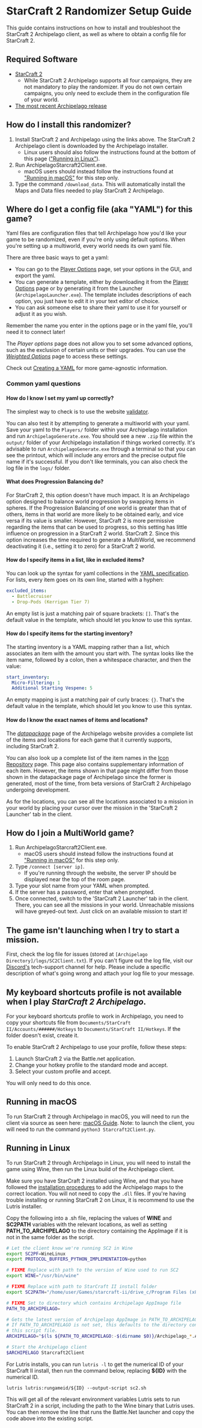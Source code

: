 # StarCraft 2 Randomizer Setup Guide

This guide contains instructions on how to install and troubleshoot the StarCraft 2 Archipelago client, as well as 
where to obtain a config file for StarCraft 2.

## Required Software

- [StarCraft 2](https://starcraft2.com/en-us/)
   - While StarCraft 2 Archipelago supports all four campaigns, they are not mandatory to play the randomizer. 
   If you do not own certain campaigns, you only need to exclude them in the configuration file of your world.
- [The most recent Archipelago release](https://github.com/ArchipelagoMW/Archipelago/releases)

## How do I install this randomizer?

1. Install StarCraft 2 and Archipelago using the links above. The StarCraft 2 Archipelago client is downloaded by the 
Archipelago installer.
   - Linux users should also follow the instructions found at the bottom of this page 
     (["Running in Linux"](#running-in-linux)).
2. Run ArchipelagoStarcraft2Client.exe.
   - macOS users should instead follow the instructions found at ["Running in macOS"](#running-in-macos) for this step 
   only.
3. Type the command `/download_data`. 
This will automatically install the Maps and Data files needed to play StarCraft 2 Archipelago.

## Where do I get a config file (aka "YAML") for this game?

Yaml files are configuration files that tell Archipelago how you'd like your game to be randomized, even if you're only 
using default options.
When you're setting up a multiworld, every world needs its own yaml file.

There are three basic ways to get a yaml:
* You can go to the [Player Options](/games/Starcraft%202/player-options) page, set your options in the GUI, and export 
the yaml.
* You can generate a template, either by downloading it from the [Player Options](/games/Starcraft%202/player-options) 
page or by generating it from the Launcher (`ArchipelagoLauncher.exe`). 
The template includes descriptions of each option, you just have to edit it in your text editor of choice.
* You can ask someone else to share their yaml to use it for yourself or adjust it as you wish.

Remember the name you enter in the options page or in the yaml file, you'll need it to connect later!

The *Player options* page does not allow you to set some advanced options, such as the exclusion of certain units or 
their upgrades. 
You can use the [*Weighted Options*](/weighted-options) page to access these settings.


Check out [Creating a YAML](/tutorial/Archipelago/setup/en#creating-a-yaml) for more game-agnostic information.

### Common yaml questions
#### How do I know I set my yaml up correctly?

The simplest way to check is to use the website [validator](/check). 

You can also test it by attempting to generate a multiworld with your yaml. Save your yaml to the `Players/` folder 
within your Archipelago installation and run `ArchipelagoGenerate.exe`. 
You should see a new `.zip` file within the `output/` folder of your Archipelago installation if things worked 
correctly. 
It's advisable to run `ArchipelagoGenerate.exe` through a terminal so that you can see the printout, which will include 
any errors and the precise output file name if it's successful. 
If you don't like terminals, you can also check the log file in the `logs/` folder.

#### What does Progression Balancing do?

For StarCraft 2, this option doesn't have much impact. 
It is an Archipelago option designed to balance world progression by swapping items in spheres. 
If the Progression Balancing of one world is greater than that of others, items in that world are more likely to be 
obtained early, and vice versa if its value is smaller. 
However, StarCraft 2 is more permissive regarding the items that can be used to progress, so this setting has little 
influence on progression in a StarCraft 2 world. 
StarCraft 2. 
Since this option increases the time required to generate a MultiWorld, we recommend deactivating it (i.e., setting it 
to zero) for a StarCraft 2 world.

#### How do I specify items in a list, like in excluded items?

You can look up the syntax for yaml collections in the 
[YAML specification](https://yaml.org/spec/1.2.2/#21-collections). 
For lists, every item goes on its own line, started with a hyphen:

```yaml
excluded_items:
  - Battlecruiser
  - Drop-Pods (Kerrigan Tier 7)
```

An empty list is just a matching pair of square brackets: `[]`. 
That's the default value in the template, which should let you know to use this syntax.

#### How do I specify items for the starting inventory?

The starting inventory is a YAML mapping rather than a list, which associates an item with the amount you start with. 
The syntax looks like the item name, followed by a colon, then a whitespace character, and then the value:

```yaml
start_inventory:
  Micro-Filtering: 1
  Additional Starting Vespene: 5
```

An empty mapping is just a matching pair of curly braces: `{}`. 
That's the default value in the template, which should let you know to use this syntax.

#### How do I know the exact names of items and locations?

The [*datapackage*](/datapackage) page of the Archipelago website provides a complete list of the items and locations 
for each game that it currently supports, including StarCraft 2.

You can also look up a complete list of the item names in the 
[Icon Repository](https://matthewmarinets.github.io/ap_sc2_icons/) page.
This page also contains supplementary information of each item.
However, the items shown in that page might differ from those shown in the datapackage page of Archipelago since the 
former is generated, most of the time, from beta versions of StarCraft 2 Archipelago undergoing development.

As for the locations, you can see all the locations associated to a mission in your world by placing your cursor over 
the mission in the 'StarCraft 2 Launcher' tab in the client.

## How do I join a MultiWorld game?

1. Run ArchipelagoStarcraft2Client.exe.
   - macOS users should instead follow the instructions found at ["Running in macOS"](#running-in-macos) for this step 
   only.
2. Type `/connect [server ip]`.
   - If you're running through the website, the server IP should be displayed near the top of the room page.
3. Type your slot name from your YAML when prompted.
4. If the server has a password, enter that when prompted.
5. Once connected, switch to the 'StarCraft 2 Launcher' tab in the client. There, you can see all the missions in your 
world. 
Unreachable missions will have greyed-out text. Just click on an available mission to start it!

## The game isn't launching when I try to start a mission.

First, check the log file for issues (stored at `[Archipelago Directory]/logs/SC2Client.txt`). 
If you can't figure out the log file, visit our [Discord's](https://discord.com/invite/8Z65BR2) tech-support channel 
for help. 
Please include a specific description of what's going wrong and attach your log file to your message.

## My keyboard shortcuts profile is not available when I play *StarCraft 2 Archipelago*.

For your keyboard shortcuts profile to work in Archipelago, you need to copy your shortcuts file from 
`Documents/StarCraft II/Accounts/######/Hotkeys` to `Documents/StarCraft II/Hotkeys`. 
If the folder doesn't exist, create it.

To enable StarCraft 2 Archipelago to use your profile, follow these steps:
1. Launch StarCraft 2 via the Battle.net application.
2. Change your hotkey profile to the standard mode and accept.
3. Select your custom profile and accept.

You will only need to do this once.

## Running in macOS

To run StarCraft 2 through Archipelago in macOS, you will need to run the client via source as seen here: 
[macOS Guide](/tutorial/Archipelago/mac/en). 
Note: to launch the client, you will need to run the command `python3 Starcraft2Client.py`.

## Running in Linux

To run StarCraft 2 through Archipelago in Linux, you will need to install the game using Wine, then run the Linux build
of the Archipelago client.

Make sure you have StarCraft 2 installed using Wine, and that you have followed the
[installation procedures](#how-do-i-install-this-randomizer?) to add the Archipelago maps to the correct location. 
You will not need to copy the `.dll` files. 
If you're having trouble installing or running StarCraft 2 on Linux, it is recommend to use the Lutris installer.

Copy the following into a .sh file, replacing the values of **WINE** and **SC2PATH** variables with the relevant
locations, as well as setting **PATH_TO_ARCHIPELAGO** to the directory containing the AppImage if it is not in the same
folder as the script.

```sh
# Let the client know we're running SC2 in Wine
export SC2PF=WineLinux
export PROTOCOL_BUFFERS_PYTHON_IMPLEMENTATION=python

# FIXME Replace with path to the version of Wine used to run SC2
export WINE="/usr/bin/wine"

# FIXME Replace with path to StarCraft II install folder
export SC2PATH="/home/user/Games/starcraft-ii/drive_c/Program Files (x86)/StarCraft II/"

# FIXME Set to directory which contains Archipelago AppImage file
PATH_TO_ARCHIPELAGO=

# Gets the latest version of Archipelago AppImage in PATH_TO_ARCHIPELAGO.
# If PATH_TO_ARCHIPELAGO is not set, this defaults to the directory containing
# this script file.
ARCHIPELAGO="$(ls ${PATH_TO_ARCHIPELAGO:-$(dirname $0)}/Archipelago_*.AppImage | sort -r | head -1)"

# Start the Archipelago client
$ARCHIPELAGO Starcraft2Client
```

For Lutris installs, you can run `lutris -l` to get the numerical ID of your StarCraft II install, then run the command
below, replacing **${ID}** with the numerical ID.

    lutris lutris:rungameid/${ID} --output-script sc2.sh

This will get all of the relevant environment variables Lutris sets to run StarCraft 2 in a script, including the path
to the Wine binary that Lutris uses. 
You can then remove the line that runs the Battle.Net launcher and copy the code above into the existing script.
